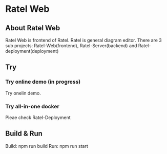 # Ratel Web

## About Ratel Web

Ratel Web is frontend of Ratel. Ratel is general diagram editor. There are 3 sub projects: Ratel-Web(frontend), Ratel-Server(backend) and Ratel-deployment(deployment)

## Try

### Try online demo (in progress)

Try onelin demo.

### Try all-in-one docker

Pleae check Ratel-Deployment

## Build & Run

Build: npm run build
Run: npm run start

